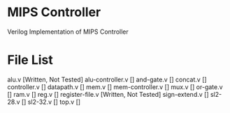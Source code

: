 # MIPS Controller

Verilog Implementation of MIPS Controller

# File List
alu.v               [Written, Not Tested]
alu-controller.v    []
and-gate.v          []
concat.v            []
controller.v        []
datapath.v          []
mem.v               []
mem-controller.v    []
mux.v               []
or-gate.v           []
ram.v               []
reg.v               []
register-file.v     [Written, Not Tested]
sign-extend.v       []
sl2-28.v            []
sl2-32.v            []
top.v               []
